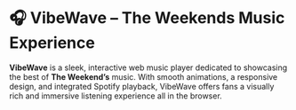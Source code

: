# 🎧 VibeWave – The Weekends Music Experience

**VibeWave** is a sleek, interactive web music player dedicated to showcasing the best of **The Weekend’s** music. With smooth animations, a responsive design, and integrated Spotify playback, VibeWave offers fans a visually rich and immersive listening experience all in the browser.



